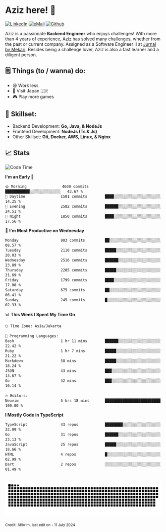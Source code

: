 # Aziz here! 👋

[![LinkedIn](https://img.shields.io/static/v1?message=afikrim&logo=linkedin&label=&color=0077B5&logoColor=white&labelColor=&style=for-the-badge)](https://www.linkedin.com/in/afikrim)
[![eMail](https://img.shields.io/static/v1?message=afikrim10@gmail.com&logo=gmail&label=&color=D14836&logoColor=white&labelColor=&style=for-the-badge)](mailto:afikrim10@gmail.com)
[![Github](https://komarev.com/ghpvc/?username=afikrim&label=Visitors&style=for-the-badge)](https://www.github.com/afikrim)

<!--Introduction-->
Aziz is a passionate **Backend Engineer** who enjoys challenges! With more than 4 years of experience, Aziz has solved many challenges, whether from the past or current company. Assigned as a Software Engineer II at [Jurnal by Mekari](https://jurnal.id). Besides being a challenge lover, Aziz is also a fast learner and a diligent person.

<!--Things TODO-->
## 🗒️ Things (to / wanna) do:

- 😆 Work less
- 🚀 Visit Japan 🇯🇵
- 🎮 Play more games

<!--Skillset-->
## 🏅 Skillset:

- Backend Development: **Go, Java, & NodeJs**
- Frontend Development: **NodeJs (Ts & Js)**
- Other Skillset: **Git, Docker, AWS, Linux, & Nginx**

## 📈 Stats  

<!--START_SECTION:waka-->
![Code Time](http://img.shields.io/badge/Code%20Time-2%2C079%20hrs%2038%20mins-blue)

**I'm an Early 🐤** 

```text
🌞 Morning                4600 commits        ███████████░░░░░░░░░░░░░░   43.67 % 
🌆 Daytime                1501 commits        ████░░░░░░░░░░░░░░░░░░░░░   14.25 % 
🌃 Evening                2582 commits        ██████░░░░░░░░░░░░░░░░░░░   24.51 % 
🌙 Night                  1850 commits        ████░░░░░░░░░░░░░░░░░░░░░   17.56 % 
```
📅 **I'm Most Productive on Wednesday** 

```text
Monday                   903 commits         ██░░░░░░░░░░░░░░░░░░░░░░░   08.57 % 
Tuesday                  2110 commits        █████░░░░░░░░░░░░░░░░░░░░   20.03 % 
Wednesday                2516 commits        ██████░░░░░░░░░░░░░░░░░░░   23.89 % 
Thursday                 2285 commits        █████░░░░░░░░░░░░░░░░░░░░   21.69 % 
Friday                   1799 commits        ████░░░░░░░░░░░░░░░░░░░░░   17.08 % 
Saturday                 675 commits         ██░░░░░░░░░░░░░░░░░░░░░░░   06.41 % 
Sunday                   245 commits         █░░░░░░░░░░░░░░░░░░░░░░░░   02.33 % 
```


📊 **This Week I Spent My Time On** 

```text
🕑︎ Time Zone: Asia/Jakarta

💬 Programming Languages: 
Bash                     1 hr 11 mins        ██████░░░░░░░░░░░░░░░░░░░   22.42 % 
Ruby                     1 hr 7 mins         █████░░░░░░░░░░░░░░░░░░░░   21.22 % 
Markdown                 58 mins             █████░░░░░░░░░░░░░░░░░░░░   18.24 % 
JSON                     43 mins             ███░░░░░░░░░░░░░░░░░░░░░░   13.67 % 
Go                       32 mins             ███░░░░░░░░░░░░░░░░░░░░░░   10.14 % 

🔥 Editors: 
Neovim                   5 hrs 18 mins       █████████████████████████   100.00 % 
```

**I Mostly Code in TypeScript** 

```text
TypeScript               43 repos            ████████░░░░░░░░░░░░░░░░░   32.09 % 
Go                       31 repos            ██████░░░░░░░░░░░░░░░░░░░   23.13 % 
JavaScript               25 repos            █████░░░░░░░░░░░░░░░░░░░░   18.66 % 
HTML                     4 repos             █░░░░░░░░░░░░░░░░░░░░░░░░   02.99 % 
Dart                     2 repos             ░░░░░░░░░░░░░░░░░░░░░░░░░   01.49 % 
```




<!--END_SECTION:waka-->


<br clear="both">

<div align="center">
  <img src="https://raw.githubusercontent.com/afikrim/afikrim/output/snake.svg" alt="Snake animation" />
</div>


<sub>Credit: Afikrim, last edit on - 11 July 2024</sub>

